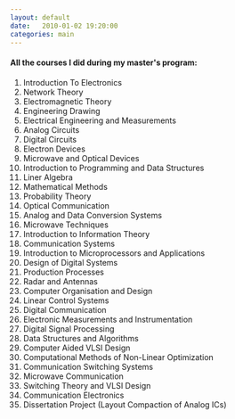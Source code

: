 ```yaml
---
layout: default
date:   2010-01-02 19:20:00
categories: main
---
```


#### All the courses I did during my master's program:

1. Introduction To Electronics
1. Network Theory
1. Electromagnetic Theory
1. Engineering Drawing
1. Electrical Engineering and Measurements
1. Analog Circuits
1. Digital Circuits
1. Electron Devices
1. Microwave and Optical Devices
1. Introduction to Programming and Data Structures
1. Liner Algebra
1. Mathematical Methods
1. Probability Theory
1. Optical Communication
1. Analog and Data Conversion Systems
1. Microwave Techniques
1. Introduction to Information Theory
1. Communication Systems
1. Introduction to Microprocessors and Applications
1. Design of Digital Systems
1. Production Processes
1. Radar and Antennas
1. Computer Organisation and Design
1. Linear Control Systems
1. Digital Communication
1. Electronic Measurements and Instrumentation
1. Digital Signal Processing
1. Data Structures and Algorithms
1. Computer Aided VLSI Design
1. Computational Methods of Non-Linear Optimization
1. Communication Switching Systems
1. Microwave Communication
1. Switching Theory and VLSI Design
1. Communication Electronics
1. Dissertation Project (Layout Compaction of Analog ICs)

